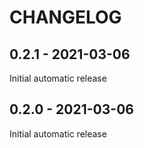 CHANGELOG
=========

0.2.1 - 2021-03-06
------------------

Initial automatic release

0.2.0 - 2021-03-06
------------------

Initial automatic release

